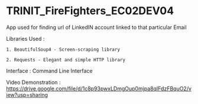 # TRINIT_FireFighters_EC02DEV04

App used for finding url of LinkedIN account linked to that particular Email

Libraries Used :


    1. BeautifulSoup4 - Screen-scraping library
        
    2. Requests - Elegant and simple HTTP library
    
 Interface :
    Command Line Interface
    
    
 Video Demonstration :
        https://drive.google.com/file/d/1c8p93pwxLDmgOup0mjpa8qIFdzFBquO2/view?usp=sharing
